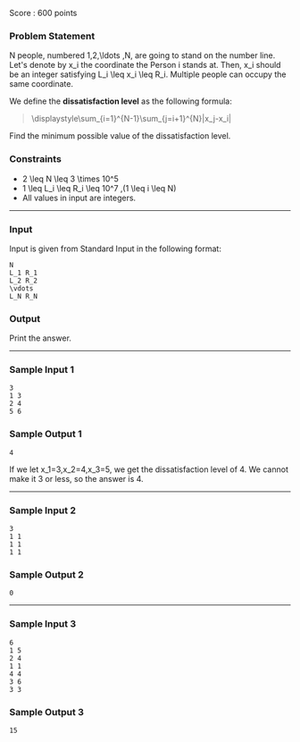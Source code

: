 Score : 600 points

### Problem Statement

N people, numbered 1,2,\ldots ,N, are going to stand on the number line.
Let's denote by x\_i the coordinate the Person i stands at.
Then, x\_i should be an integer satisfying L\_i \leq x\_i \leq R\_i.
Multiple people can occupy the same coordinate.

We define the **dissatisfaction level** as the following formula:

> \displaystyle\sum\_{i=1}^{N-1}\sum\_{j=i+1}^{N}|x\_j-x\_i|

Find the minimum possible value of the dissatisfaction level.

### Constraints

* 2 \leq N \leq 3 \times 10^5
* 1 \leq L\_i \leq R\_i \leq 10^7 \,(1 \leq i \leq N)
* All values in input are integers.

---

### Input

Input is given from Standard Input in the following format:

```
N
L_1 R_1
L_2 R_2
\vdots
L_N R_N
```

### Output

Print the answer.

---

### Sample Input 1

```
3
1 3
2 4
5 6
```

### Sample Output 1

```
4
```

If we let x\_1=3,x\_2=4,x\_3=5, we get the dissatisfaction level of 4. We cannot make it 3 or less, so the answer is 4.

---

### Sample Input 2

```
3
1 1
1 1
1 1
```

### Sample Output 2

```
0
```

---

### Sample Input 3

```
6
1 5
2 4
1 1
4 4
3 6
3 3
```

### Sample Output 3

```
15
```